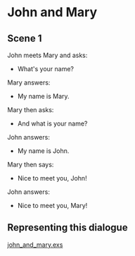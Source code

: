 # John and Mary

## Scene 1

John meets Mary and asks:
- What's your name?

Mary answers:
- My name is Mary.

Mary then asks:
- And what is your name?

John answers:
- My name is John.

Mary then says:
- Nice to meet you, John!

John answers: 
- Nice to meet you, Mary!

## Representing this dialogue

[john_and_mary.exs](john_and_mary.exs)
